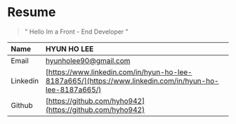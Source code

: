 # Resume

> " Hello Im a Front - End Developer "

| Name | HYUN HO LEE |
| :--- | :--- |
| Email | hyunholee90@gmail.com |
| Linkedin | [https://www.linkedin.com/in/hyun-ho-lee-8187a665/](https://www.linkedin.com/in/hyun-ho-lee-8187a665/) |
| Github | [https://github.com/hyho942](https://github.com/hyho942) |



